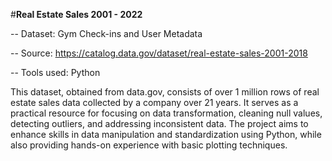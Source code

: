 #**Real Estate Sales 2001 - 2022**

-- Dataset: Gym Check-ins and User Metadata

-- Source: https://catalog.data.gov/dataset/real-estate-sales-2001-2018

-- Tools used: Python

This dataset, obtained from data.gov, consists of over 1 million rows of real estate sales data collected by a company over 21 years. It serves as a practical resource for focusing on data transformation, cleaning null values, detecting outliers, and addressing inconsistent data. The project aims to enhance skills in data manipulation and standardization using Python, while also providing hands-on experience with basic plotting techniques.
